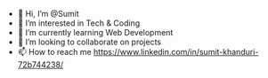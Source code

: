 - 👋 Hi, I’m @Sumit
- 👀 I’m interested in Tech & Coding
- 🌱 I’m currently learning Web Development
- 💞️ I’m looking to collaborate on projects
- 📫 How to reach me https://www.linkedin.com/in/sumit-khanduri-72b744238/
